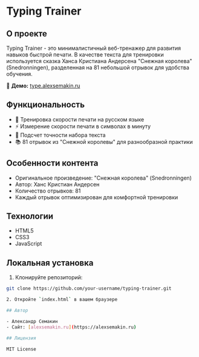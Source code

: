 # Typing Trainer

## О проекте

Typing Trainer - это минималистичный веб-тренажер для развития навыков быстрой печати. В качестве текста для тренировки используется сказка Ханса Кристиана Андерсена "Снежная королева" (Snedronningen), разделенная на 81 небольшой отрывок для удобства обучения.

🔗 **Демо:** [type.alexsemakin.ru](https://type.alexsemakin.ru)

## Функциональность

- 📝 Тренировка скорости печати на русском языке
- ⚡ Измерение скорости печати в символах в минуту
- 🎯 Подсчет точности набора текста
- 📚 81 отрывок из "Снежной королевы" для разнообразной практики

## Особенности контента

- Оригинальное произведение: "Снежная королева" (Snedronningen)
- Автор: Ханс Кристиан Андерсен
- Количество отрывков: 81
- Каждый отрывок оптимизирован для комфортной тренировки

## Технологии

- HTML5
- CSS3
- JavaScript 

## Локальная установка

1. Клонируйте репозиторий:
```bash
git clone https://github.com/your-username/typing-trainer.git

2. Откройте `index.html` в вашем браузере

## Автор

- Александр Семакин
- Сайт: [alexsemakin.ru](https://alexsemakin.ru)

## Лицензия

MIT License
